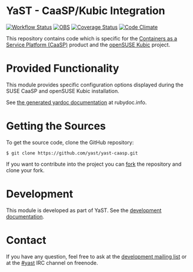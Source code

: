 YaST - CaaSP/Kubic Integration
==============================

[![Workflow Status](https://github.com/yast/yast-caasp/workflows/CI/badge.svg?branch=master)](
https://github.com/yast/yast-caasp/actions?query=branch%3Amaster)
[![OBS](https://github.com/yast/yast-caasp/actions/workflows/submit.yml/badge.svg)](https://github.com/yast/yast-caasp/actions/workflows/submit.yml)
[![Coverage Status](https://img.shields.io/coveralls/yast/yast-caasp.svg)](https://coveralls.io/r/yast/yast-caasp?branch=master)
[![Code Climate](https://codeclimate.com/github/yast/yast-caasp/badges/gpa.svg)](https://codeclimate.com/github/yast/yast-caasp)

This repository contains code which is specific for the [Containers as a Service Platform
(CaaSP)](https://www.suse.com/documentation/suse-caasp/) product and
the [openSUSE Kubic](https://kubic.opensuse.org/) project.


Provided Functionality
======================

This module provides specific configuration options displayed during the SUSE CaaSP and
openSUSE Kubic installation.

See [the generated yardoc documentation](http://www.rubydoc.info/github/yast/yast-caasp) at rubydoc.info.


Getting the Sources
===================

To get the source code, clone the GitHub repository:

    $ git clone https://github.com/yast/yast-caasp.git

If you want to contribute into the project you can
[fork](https://help.github.com/articles/fork-a-repo/) the repository and clone your fork.


Development
===========

This module is developed as part of YaST. See the
[development documentation](http://yastgithubio.readthedocs.org/en/latest/development/).


Contact
=======

If you have any question, feel free to ask at the [development mailing
list](http://lists.opensuse.org/yast-devel/) or at the
[#yast](https://webchat.freenode.net/?channels=%23yast) IRC channel on freenode.
